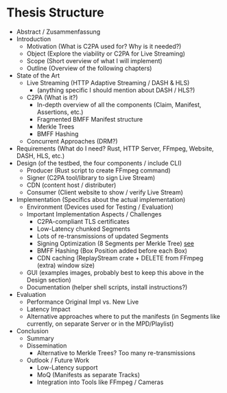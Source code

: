 # Thesis Structure

- Abstract / Zusammenfassung
- Introduction
  - Motivation (What is C2PA used for? Why is it needed?)
  - Object (Explore the viability or C2PA for Live Streaming)
  - Scope (Short overview of what I will implement)
  - Outline (Overview of the following chapters)
- State of the Art
  - Live Streaming (HTTP Adaptive Streaming / DASH & HLS)
    - (anything specific I should mention about DASH / HLS?)
  - C2PA (What is it?)
    - In-depth overview of all the components (Claim, Manifest, Assertions, etc.)
    - Fragmented BMFF Manifest structure
    - Merkle Trees
    - BMFF Hashing
  - Concurrent Approaches (DRM?)
- Requirements (What do I need? Rust, HTTP Server, FFmpeg, Website, DASH, HLS, etc.)
- Design (of the testbed, the four components / include CLI)
  - Producer (Rust script to create FFmpeg command)
  - Signer (C2PA tool/library to sign Live Stream)
  - CDN (content host / distributer)
  - Consumer (Client website to show / verify Live Stream)
- Implementation (Specifics about the actual implementation)
  - Environment (Devices used for Testing / Evaluation)
  - Important Implementation Aspects / Challenges
    - C2PA-compliant TLS certificates
    - Low-Latency chunked Segments
    - Lots of re-transmissions of updated Segments
    - Signing Optimization (8 Segments per Merkle Tree) [see](/thesis/notes.md)
    - BMFF Hashing (Box Position added before each Box)
    - CDN caching (ReplayStream crate + DELETE from FFmpeg (extra) window size)
  - GUI (examples images, probably best to keep this above in the Design section)
  - Documentation (helper shell scripts, install instructions?)
- Evaluation
  - Performance Original Impl vs. New Live
  - Latency Impact
  - Alternative approaches where to put the manifests (in Segments like currently, on separate Server or in the MPD/Playlist)
- Conclusion
  - Summary
  - Dissemination
    - Alternative to Merkle Trees? Too many re-transmissions
  - Outlook / Future Work
    - Low-Latency support
    - MoQ (Manifests as separate Tracks)
    - Integration into Tools like FFmpeg / Cameras
